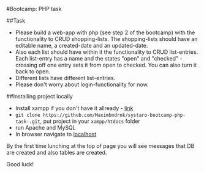 #Bootcamp: PHP task

##Task

* Please build a web-app with php (see step 2 of the bootcamp) with the functionality to CRUD shopping-lists. The shopping-lists should have an editable name, a created-date and an updated-date.
* Also each list should have within it the functionality to CRUD list-entries. Each list-entry has a name and the states "open" and "checked" - crossing off one entry sets it from open to checked. You can also turn it back to open.
* Different lists have different list-entries.
* Please don't worry about login-functionality for now.

##Installing project locally

* Install xampp if you don't have it allready - [link](https://www.apachefriends.org/ru/index.html)
*  `git clone https://github.com/Maximbndrnk/systaro-bootcamp-php-task-.git`, put project in your `xampp/htdocs` folder
*  run Apache and MySQL
*  In browser navigate to [localhost](http://localhost/shopping-list/)

By the first time lunching at the top of page you will see messages that DB are created and also tables are created.

Good luck!